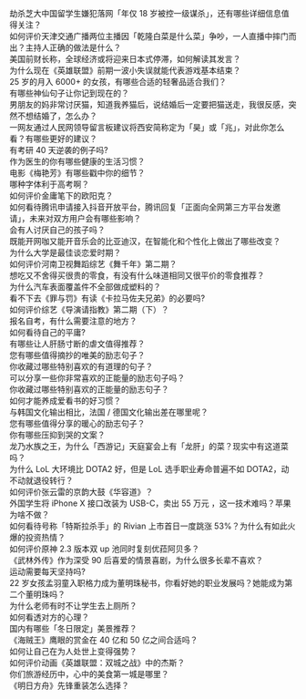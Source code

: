 劫杀芝大中国留学生嫌犯落网「年仅 18 岁被控一级谋杀」，还有哪些详细信息值得关注？  
如何评价天津交通广播两位主播因「乾隆白菜是什么菜」争吵，一人直播中摔门而出？主持人正确的做法是什么？  
美国前财长称，全球经济或将迎来日本式停滞，如何解读其发言？  
为什么现在《英雄联盟》前期一波小失误就能代表游戏基本结束？  
25 岁的月入 6000+ 的女孩，有哪些合适的轻奢品适合我们？  
有哪些神仙句子让你记到现在的？  
男朋友的妈非常讨厌猫，知道我养猫后，说结婚后一定要把猫送走，我很反感，突然不想结婚了，怎么办？  
一网友通过人民网领导留言板建议将西安简称定为「昊」或「兆」，对此你怎么看？有哪些更好的建议？  
有考研 40 天逆袭的例子吗?  
作为医生的你有哪些健康的生活习惯？  
电影《梅艳芳》有哪些戳中你的细节？  
哪种字体利于高考啊？  
如何评价金庸笔下的欧阳克？  
如何看待腾讯申请接入抖音开放平台，腾讯回复「正面向全网第三方平台发邀请」，未来对双方用户会有哪些影响？  
会有人讨厌自己的孩子吗？  
既能开网咖又能开音乐会的比亚迪汉，在智能化和个性化上做出了哪些改变？  
为什么大学是最佳谈恋爱时期？  
如何评价河南卫视舞蹈综艺《舞千年》第二期？  
想吃又不舍得买很贵的零食，有没有什么味道相同又很平价的零食推荐？  
为什么汽车表面覆盖件不全部做成塑料的？  
看不下去《罪与罚》有读《卡拉马佐夫兄弟》的必要吗?  
如何评价综艺《导演请指教》第二期（下）？  
报名自考，有什么需要注意的地方？  
如何看待自己的平庸?  
有哪些让人肝肠寸断的虐文值得推荐？  
您有哪些值得摘抄的唯美的励志句子？  
你收藏过哪些特别喜欢的有道理的句子？  
可以分享一些你非常喜欢的正能量的励志句子吗？  
你收藏过哪些特别喜欢的正能量的励志句子？  
如何才能养成爱看书的好习惯？  
与韩国文化输出相比，法国 / 德国文化输出差在哪里呢？  
您有哪些值得分享的暖心的励志句子？  
你有哪些压抑到哭的文案？  
龙乃水族之王，为什么「西游记」天庭宴会上有「龙肝」的菜？现实中有这道菜吗？  
为什么 LoL 大环境比 DOTA2 好，但是 LoL 选手职业寿命普遍不如 DOTA2，动不动就退役转行？  
如何评价张云雷的京韵大鼓《华容道》？  
外国学生将 iPhone X 接口改装为 USB-C，卖出 55 万元 ，这一技术难吗？苹果为啥不做？  
如何看待号称「特斯拉杀手」的 Rivian 上市首日一度跳涨 53%？为什么有如此火爆的投资热情？  
如何评价原神 2.3 版本双 up 池同时复刻优菈阿贝多？  
《武林外传》作为深受 90 后喜爱的情景喜剧，为什么很多长辈不喜欢？  
运动需要每天坚持吗?  
22 岁女孩孟羽童入职格力成为董明珠秘书，你看好她的职业发展吗？她能成为第二个董明珠吗？  
为什么老师有时不让学生去上厕所？  
如何看透对方的心理？  
国内有哪些「冬日限定」美景推荐？  
《海贼王》鹰眼的赏金在 40 亿和 50 亿之间合适吗？  
如何让自己在为人处世上变得强势？  
如何评价动画《英雄联盟：双城之战》中的杰斯？  
你们旅游经历中，心中的美食第一城是哪里？  
《明日方舟》先锋重装怎么选择？  
